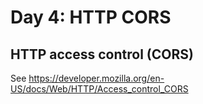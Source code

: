 # Day 4: HTTP CORS

## HTTP access control (CORS)

See https://developer.mozilla.org/en-US/docs/Web/HTTP/Access_control_CORS
